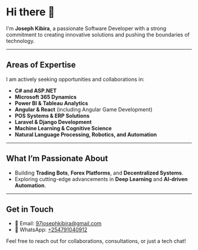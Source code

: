 # Hi there 👋  
I'm **Joseph Kibira**, a passionate Software Developer with a strong commitment to creating innovative solutions and pushing the boundaries of technology.  

---

## Areas of Expertise  
I am actively seeking opportunities and collaborations in:  
- **C# and ASP.NET**  
- **Microsoft 365 Dynamics**  
- **Power BI & Tableau Analytics**  
- **Angular & React** (including Angular Game Development)  
- **POS Systems & ERP Solutions**  
- **Laravel & Django Development**  
- **Machine Learning & Cognitive Science**  
- **Natural Language Processing, Robotics, and Automation**  

---

## What I’m Passionate About  
- Building **Trading Bots**, **Forex Platforms**, and **Decentralized Systems**.  
- Exploring cutting-edge advancements in **Deep Learning** and **AI-driven Automation**.  

---

## Get in Touch  
- 📧 Email: [97josephkibira@gmail.com](mailto:97josephkibira@gmail.com)  
- 💬 WhatsApp: [+254791040912](https://wa.me/254791040912)  

Feel free to reach out for collaborations, consultations, or just a tech chat!  
